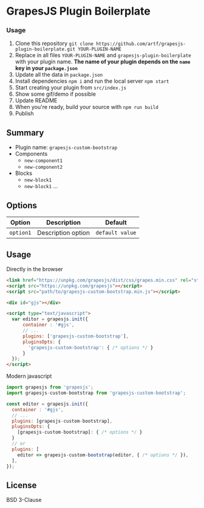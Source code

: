 # GrapesJS Plugin Boilerplate

### Usage
1. Clone this repository `git clone https://github.com/artf/grapesjs-plugin-boilerplate.git YOUR-PLUGIN-NAME`
1. Replace in all files `YOUR-PLUGIN-NAME` and `grapesjs-plugin-boilerplate` with your plugin name.
  **The name of your plugin depends on the `name` key in your `package.json`**
1. Update all the data in `package.json`
1. Install dependencies `npm i` and run the local server `npm start`
1. Start creating your plugin from `src/index.js`
1. Show some gif/demo if possible
1. Update README
1. When you're ready, build your source with `npm run build`
1. Publish


## Summary

* Plugin name: `grapesjs-custom-bootstrap`
* Components
  * `new-component1`
  * `new-component2`
* Blocks
  * `new-block1`
  * `new-block1`
...





## Options

|Option|Description|Default|
|-|-|-
|`option1`|Description option|`default value`|





## Usage

Directly in the browser
```html
<link href="https://unpkg.com/grapesjs/dist/css/grapes.min.css" rel="stylesheet"/>
<script src="https://unpkg.com/grapesjs"></script>
<script src="path/to/grapesjs-custom-bootstrap.min.js"></script>

<div id="gjs"></div>

<script type="text/javascript">
  var editor = grapesjs.init({
      container : '#gjs',
      // ...
      plugins: ['grapesjs-custom-bootstrap'],
      pluginsOpts: {
        'grapesjs-custom-bootstrap': { /* options */ }
      }
  });
</script>
```

Modern javascript
```js
import grapesjs from 'grapesjs';
import grapesjs-custom-bootstrap from 'grapesjs-custom-bootstrap';

const editor = grapesjs.init({
  container : '#gjs',
  // ...
  plugins: [grapesjs-custom-bootstrap],
  pluginsOpts: {
    [grapesjs-custom-bootstrap]: { /* options */ }
  }
  // or
  plugins: [
    editor => grapesjs-custom-bootstrap(editor, { /* options */ }),
  ],
});
```

## License

BSD 3-Clause
